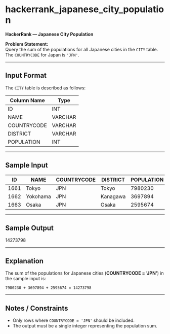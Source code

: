 # hackerrank_japanese_city_population

**HackerRank — Japanese City Population**

**Problem Statement:**  
Query the sum of the populations for all Japanese cities in the `CITY` table.  
The `COUNTRYCODE` for Japan is `'JPN'`.

---

## Input Format

The `CITY` table is described as follows:

| Column Name | Type    |
|-------------|---------|
| ID          | INT     |
| NAME        | VARCHAR |
| COUNTRYCODE | VARCHAR |
| DISTRICT    | VARCHAR |
| POPULATION  | INT     |

---

## Sample Input

| ID  | NAME       | COUNTRYCODE | DISTRICT | POPULATION |
|-----|------------|-------------|----------|------------|
| 1661| Tokyo      | JPN         | Tokyo    | 7980230    |
| 1662| Yokohama   | JPN         | Kanagawa | 3697894    |
| 1663| Osaka      | JPN         | Osaka    | 2595674    |

---

## Sample Output

14273798


---

## Explanation

The sum of the populations for Japanese cities (**COUNTRYCODE = 'JPN'**) in the sample input is:  

`7980230 + 3697894 + 2595674 = 14273798`

---

## Notes / Constraints

- Only rows where `COUNTRYCODE = 'JPN'` should be included.  
- The output must be a single integer representing the population sum.  
